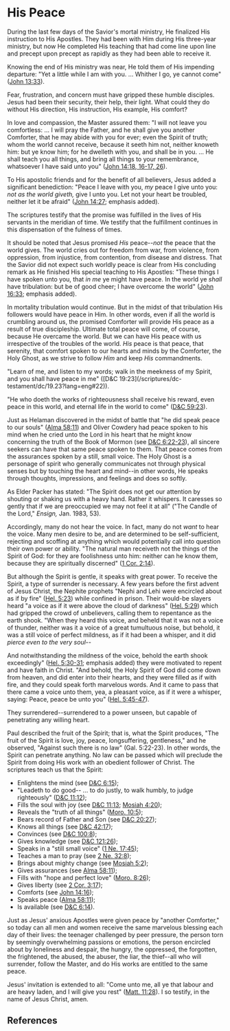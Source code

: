 # His Peace

During the last few days of the Savior's mortal ministry, He finalized His
instruction to His Apostles. They had been with Him during His three-year
ministry, but now He completed His teaching that had come line upon line and
precept upon precept as rapidly as they had been able to receive it.

Knowing the end of His ministry was near, He told them of His impending
departure: "Yet a little while I am with you. ... Whither I go, ye cannot come"
([John 13:33](/scriptures/nt/john/13.33?lang=eng#32)).

Fear, frustration, and concern must have gripped these humble disciples. Jesus
had been their security, their help, their light. What could they do without
His direction, His instruction, His example, His comfort?

In love and compassion, the Master assured them: "I will not leave you
comfortless: ... I will pray the Father, and he shall give you another
Comforter, that he may abide with you for ever; even the Spirit of truth; whom
the world cannot receive, because it seeth him not, neither knoweth him: but
ye know him; for he dwelleth with you, and shall be in you. ... He shall teach
you all things, and bring all things to your remembrance, whatsoever I have
said unto you" ([John 14:18, 16-17,
26](/scriptures/nt/john/14.18,16-17,26?lang=eng#17)).

To His apostolic friends and for the benefit of all believers, Jesus added a
significant benediction: "Peace I leave with you, _my_ peace I give unto you:
_not as the world giveth,_ give I unto you. Let not your heart be troubled,
neither let it be afraid" ([John
14:27](/scriptures/nt/john/14.27?lang=eng#26); emphasis added).

The scriptures testify that the promise was fulfilled in the lives of His
servants in the meridian of time. We testify that the fulfillment continues in
this dispensation of the fulness of times.

It should be noted that Jesus promised _His_ peace--_not_ the peace that the
world gives. The world cries out for freedom from war, from violence, from
oppression, from injustice, from contention, from disease and distress. That
the Savior did not expect such worldly peace is clear from His concluding
remark as He finished His special teaching to His Apostles: "These things I
have spoken unto you, that _in me_ ye might have peace. In the world ye
_shall_ have tribulation: but be of good cheer; I have overcome the world"
([John 16:33](/scriptures/nt/john/16.33?lang=eng#32); emphasis added).

In mortality tribulation would continue. But in the midst of that tribulation
His followers would have peace in Him. In other words, even if all the world
is crumbling around us, the promised Comforter will provide His peace as a
result of true discipleship. Ultimate total peace will come, of course,
because He overcame the world. But we can have His peace with us irrespective
of the troubles of the world. _His_ peace is that peace, that serenity, that
comfort spoken to our hearts and minds by the Comforter, the Holy Ghost, as we
strive to follow _Him_ and keep _His_ commandments.

"Learn of me, and listen to my words; walk in the meekness of my Spirit, and
you shall have peace in me" ([D&amp;C 19:23](/scriptures/dc-
testament/dc/19.23?lang=eng#22)).

"He who doeth the works of righteousness shall receive his reward, even peace
in this world, and eternal life in the world to come" ([D&amp;C
59:23](/scriptures/dc-testament/dc/59.23?lang=eng#22)).

Just as Helaman discovered in the midst of battle that "he did speak peace to
our souls" ([Alma 58:11](/scriptures/bofm/alma/58.11?lang=eng#10)) and Oliver
Cowdery had peace spoken to his mind when he cried unto the Lord in his heart
that he might know concerning the truth of the Book of Mormon (see [D&amp;C
6:22-23](/scriptures/dc-testament/dc/6.22-23?lang=eng#21)), all sincere
seekers can have that same peace spoken to them. That peace comes from the
assurances spoken by a still, small voice. The Holy Ghost is a personage of
spirit who generally communicates not through physical senses but by touching
the heart and mind--in other words, He speaks through thoughts, impressions,
and feelings and does so softly.

As Elder Packer has stated: "The Spirit does not get our attention by shouting
or shaking us with a heavy hand. Rather it whispers. It caresses so gently
that if we are preoccupied we may not feel it at all" ("The Candle of the
Lord," _Ensign,_ Jan. 1983, 53).

Accordingly, many do not hear the voice. In fact, many do not _want_ to hear
the voice. Many men desire to be, and are determined to be self-sufficient,
rejecting and scoffing at anything which would potentially call into question
their own power or ability. "The natural man receiveth not the things of the
Spirit of God: for they are foolishness unto him: neither can he know them,
because they are spiritually discerned" ([1 Cor.
2:14](/scriptures/nt/1-cor/2.14?lang=eng#13)).

But although the Spirit is gentle, it speaks with great power. To receive the
Spirit, a type of surrender is necessary. A few years before the first advent
of Jesus Christ, the Nephite prophets "Nephi and Lehi were encircled about as
if by fire" ([Hel. 5:23](/scriptures/bofm/hel/5.23?lang=eng#22)) while
confined in prison. Their would-be slayers heard "a voice as if it were above
the cloud of darkness" ([Hel. 5:29](/scriptures/bofm/hel/5.29?lang=eng#28))
which had gripped the crowd of unbelievers, calling them to repentance as the
earth shook. "When they heard this voice, and beheld that it was not a voice
of thunder, neither was it a voice of a great tumultuous noise, but behold, it
was a still voice of perfect mildness, as if it had been a whisper, and it did
_pierce even to the very soul_--

And notwithstanding the mildness of the voice, behold the earth shook
exceedingly" ([Hel. 5:30-31](/scriptures/bofm/hel/5.30-31?lang=eng#29);
emphasis added) they were motivated to repent and have faith in Christ. "And
behold, the Holy Spirit of God did come down from heaven, and did enter into
their hearts, and they were filled as if with fire, and they could speak forth
marvelous words. And it came to pass that there came a voice unto them, yea, a
pleasant voice, as if it were a whisper, saying: Peace, peace be unto you"
([Hel. 5:45-47](/scriptures/bofm/hel/5.45-47?lang=eng#44)).

They surrendered--surrendered to a power unseen, but capable of penetrating
any willing heart.

Paul described the fruit of the Spirit; that is, what the Spirit produces,
"The fruit of the Spirit is love, joy, peace, longsuffering, gentleness," and
he observed, "Against such there is no law" (Gal. 5:22-23). In other words,
the Spirit can penetrate anything. No law can be passed which will preclude
the Spirit from doing His work with an obedient follower of Christ. The
scriptures teach us that the Spirit:

  * Enlightens the mind (see [D&amp;C 6:15](/scriptures/dc-testament/dc/6.15?lang=eng#14)); 
  * "Leadeth to do good-- ... to do justly, to walk humbly, to judge righteously" ([D&amp;C 11:12](/scriptures/dc-testament/dc/11.12?lang=eng#11)); 
  * Fills the soul with joy (see [D&amp;C 11:13](/scriptures/dc-testament/dc/11.13?lang=eng#12); [Mosiah 4:20](/scriptures/bofm/mosiah/4.20?lang=eng#19)); 
  * Reveals the "truth of all things" ([Moro. 10:5](/scriptures/bofm/moro/10.5?lang=eng#4)); 
  * Bears record of Father and Son (see [D&amp;C 20:27](/scriptures/dc-testament/dc/20.27?lang=eng#26)); 
  * Knows all things (see [D&amp;C 42:17](/scriptures/dc-testament/dc/42.17?lang=eng#16)); 
  * Convinces (see [D&amp;C 100:8](/scriptures/dc-testament/dc/100.8?lang=eng#7)); 
  * Gives knowledge (see [D&amp;C 121:26](/scriptures/dc-testament/dc/121.26?lang=eng#25)); 
  * Speaks in a "still small voice" ([1 Ne. 17:45](/scriptures/bofm/1-ne/17.45?lang=eng#44)); 
  * Teaches a man to pray (see [2 Ne. 32:8](/scriptures/bofm/2-ne/32.8?lang=eng#7)); 
  * Brings about mighty change (see [Mosiah 5:2](/scriptures/bofm/mosiah/5.2?lang=eng#1)); 
  * Gives assurances (see [Alma 58:11](/scriptures/bofm/alma/58.11?lang=eng#10)); 
  * Fills with "hope and perfect love" ([Moro. 8:26](/scriptures/bofm/moro/8.26?lang=eng#25)); 
  * Gives liberty (see [2 Cor. 3:17](/scriptures/nt/2-cor/3.17?lang=eng#16)); 
  * Comforts (see [John 14:16](/scriptures/nt/john/14.16?lang=eng#15)); 
  * Speaks peace ([Alma 58:11](/scriptures/bofm/alma/58.11?lang=eng#10)); 
  * Is available (see [D&amp;C 6:14](/scriptures/dc-testament/dc/6.14?lang=eng#13)). 

Just as Jesus' anxious Apostles were given peace by "another Comforter," so
today can all men and women receive the same marvelous blessing each day of
their lives: the teenager challenged by peer pressure, the person torn by
seemingly overwhelming passions or emotions, the person encircled about by
loneliness and despair, the hungry, the oppressed, the forgotten, the
frightened, the abused, the abuser, the liar, the thief--all who will
surrender, follow the Master, and do His works are entitled to the same peace.

Jesus' invitation is extended to all: "Come unto me, all ye that labour and
are heavy laden, and I will give you rest" ([Matt.
11:28](/scriptures/nt/matt/11.28?lang=eng#27)). I so testify, in the name of
Jesus Christ, amen.

## References

